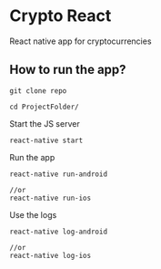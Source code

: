 # Crypto React

React native app for cryptocurrencies

## How to run the app?

```
git clone repo

cd ProjectFolder/
```

Start the JS server

```
react-native start
```

Run the app

```
react-native run-android

//or
react-native run-ios
```


Use the logs
```
react-native log-android

//or
react-native log-ios
```